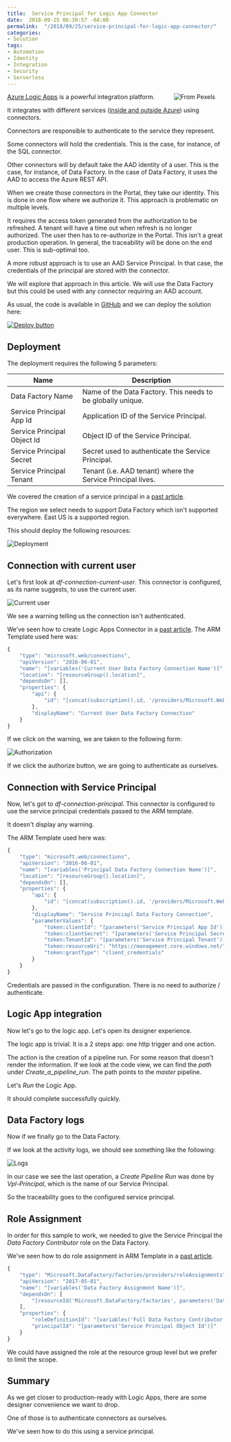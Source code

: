 ```yaml
---
title:  Service Principal for Logic App Connector
date:  2018-09-25 06:30:57 -04:00
permalink:  "/2018/09/25/service-principal-for-logic-app-connector/"
categories:
- Solution
tags:
- Automation
- Identity
- Integration
- Security
- Serverless
---
```

<img style="float:right;padding-right:20px;" title="From Pexels" src="/assets/2018/9/service-principal-for-logic-app-connector/architectural-design-architecture-buildings-698174-e1537823468344.jpg" />

<a href="https://docs.microsoft.com/en-us/azure/logic-apps/logic-apps-overview">Azure Logic Apps</a> is a powerful integration platform.

It integrates with different services (<a href="https://docs.microsoft.com/en-us/azure/connectors/apis-list">inside and outside Azure</a>) using connectors.

Connectors are responsible to authenticate to the service they represent.

Some connectors will hold the credentials.  This is the case, for instance, of the SQL connector.

Other connectors will by default take the AAD identity of a user.  This is the case, for instance, of Data Factory.  In the case of Data Factory, it uses the AAD to access the Azure REST API.

When we create those connectors in the Portal, they take our identity.  This is done in one flow where we authorize it.  This approach is problematic on multiple levels.

It requires the access token generated from the authorization to be refreshed.  A tenant will have a time out when refresh is no longer authorized.  The user then has to re-authorize in the Portal.  This isn't a great production operation.  In general, the traceability will be done on the end user.  This is sub-optimal too.

A more robust approach is to use an AAD Service Principal.  In that case, the credentials of the principal are stored with the connector.

We will explore that approach in this article.  We will use the Data Factory but this could be used with any connector requiring an AAD account.

As usual, the code is available in <a href="https://github.com/vplauzon/logic-apps/tree/master/data-factory-api">GitHub</a> and we can deploy the solution here:

<a href="https://portal.azure.com/#create/Microsoft.Template/uri/https:%2F%2Fraw.githubusercontent.com%2Fvplauzon%2Flogic-apps%2Fmaster%2Fdata-factory-api%2Fdeploy-df-api.json"><img src="http://azuredeploy.net/deploybutton.png" alt="Deploy button" /></a>

<h2>Deployment</h2>

The deployment requires the following 5 parameters:

<table>
<thead>
<tr>
  <th>Name</th>
  <th>Description</th>
</tr>
</thead>
<tbody>
<tr>
  <td>Data Factory Name</td>
  <td>Name of the Data Factory.  This needs to be globally unique.</td>
</tr>
<tr>
  <td>Service Principal App Id</td>
  <td>Application ID of the Service Principal.</td>
</tr>
<tr>
  <td>Service Principal Object Id</td>
  <td>Object ID of the Service Principal.</td>
</tr>
<tr>
  <td>Service Principal Secret</td>
  <td>Secret used to authenticate the Service Principal.</td>
</tr>
<tr>
  <td>Service Principal Tenant</td>
  <td>Tenant (i.e. AAD tenant) where the Service Principal lives.</td>
</tr>
</tbody>
</table>

We covered the creation of a service principal in a <a href="https://vincentlauzon.com/2018/08/23/creating-a-service-principal-with-azure-cli/">past article</a>.

The region we select needs to support Data Factory which isn't supported everywhere.  East US is a supported region.

This should deploy the following resources:

<img src="/assets/2018/9/service-principal-for-logic-app-connector/deployment.png" alt="Deployment" />

<h2>Connection with current user</h2>

Let's first look at <em>df-connection-current-user</em>.  This connector is configured, as its name suggests, to use the current user.

<img src="/assets/2018/9/service-principal-for-logic-app-connector/currentuser.png" alt="Current user" />

We see a warning telling us the connection isn't authenticated.

We've seen how to create Logic Apps Connector in a <a href="https://vincentlauzon.com/2017/10/28/how-to-create-a-logic-app-connector-in-an-arm-template/">past article</a>.  The ARM Template used here was:

```JavaScript
{
    "type": "microsoft.web/connections",
    "apiVersion": "2016-06-01",
    "name": "[variables('Current User Data Factory Connection Name')]",
    "location": "[resourceGroup().location]",
    "dependsOn": [],
    "properties": {
        "api": {
            "id": "[concat(subscription().id, '/providers/Microsoft.Web/locations/', resourceGroup().location, '/managedApis/azuredatafactory')]"
        },
        "displayName": "Current User Data Factory Connection"
    }
}
```

If we click on the warning, we are taken to the following form:

<img src="/assets/2018/9/service-principal-for-logic-app-connector/authorization.png" alt="Authorization" />

If we click the authorize button, we are going to authenticate as ourselves.

<h2>Connection with Service Principal</h2>

Now, let's got to <em>df-connection-principal</em>.  This connector is configured to use the service principal credentials passed to the ARM template.

It doesn't display any warning.

The ARM Template used here was:

```JavaScript
{
    "type": "microsoft.web/connections",
    "apiVersion": "2016-06-01",
    "name": "[variables('Principal Data Factory Connection Name')]",
    "location": "[resourceGroup().location]",
    "dependsOn": [],
    "properties": {
        "api": {
            "id": "[concat(subscription().id, '/providers/Microsoft.Web/locations/', resourceGroup().location, '/managedApis/azuredatafactory')]"
        },
        "displayName": "Service Princiapl Data Factory Connection",
        "parameterValues": {
            "token:clientId": "[parameters('Service Principal App Id')]",
            "token:clientSecret": "[parameters('Service Principal Secret')]",
            "token:TenantId": "[parameters('Service Principal Tenant')]",
            "token:resourceUri": "https://management.core.windows.net/",
            "token:grantType": "client_credentials"
        }
    }
}
```

Credentials are passed in the configuration.  There is no need to authorize / authenticate.

<h2>Logic App integration</h2>

Now let's go to the logic app.  Let's open its designer experience.

The logic app is trivial.  It is a 2 steps app:  one http trigger and one action.

The action is the creation of a pipeline run.  For some reason that doesn't render the information.  If we look at the code view, we can find the <em>path</em> under <em>Create_a_pipeline_run</em>.  The path points to the <em>master</em> pipeline.

Let's <em>Run</em> the Logic App.

It should complete successfully quickly.

<h2>Data Factory logs</h2>

Now if we finally go to the Data Factory.

If we look at the activity logs, we should see something like the following:

<img src="/assets/2018/9/service-principal-for-logic-app-connector/logs.png" alt="Logs" />

In our case we see the last operation, a <em>Create Pipeline Run</em> was done by <em>Vpl-Principal</em>, which is the name of our Service Principal.

So the traceability goes to the configured service principal.

<h2>Role Assignment</h2>

In order for this sample to work, we needed to give the Service Principal the <em>Data Factory Contributor</em> role on the Data Factory.

We've seen how to do role assignment in ARM Template in a <a href="https://vincentlauzon.com/2018/08/15/rbac-and-role-assignment-using-arm-templates/">past article</a>.

```JavaScript
{
    "type": "Microsoft.DataFactory/factories/providers/roleAssignments",
    "apiVersion": "2017-05-01",
    "name": "[variables('Data Factory Assignment Name')]",
    "dependsOn": [
        "[resourceId('Microsoft.DataFactory/factories', parameters('Data Factory Name'))]"
    ],
    "properties": {
        "roleDefinitionId": "[variables('Full Data Factory Contributor Role Definition ID')]",
        "principalId": "[parameters('Service Principal Object Id')]"
    }
}
```

We could have assigned the role at the resource group level but we prefer to limit the scope.

<h2>Summary</h2>

As we get closer to production-ready with Logic Apps, there are some designer convenience we want to drop.

One of those is to authenticate connectors as ourselves.

We've seen how to do this using a service principal.